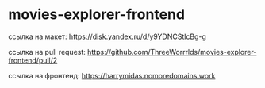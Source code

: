 # movies-explorer-frontend

 ссылка на макет: https://disk.yandex.ru/d/y9YDNCStlcBg-g

 ссылка на pull request: https://github.com/ThreeWorrrlds/movies-explorer-frontend/pull/2

 ссылка на фронтенд: https://harrymidas.nomoredomains.work